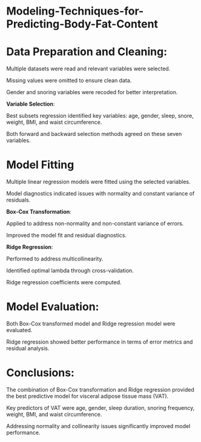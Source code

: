 # Modeling-Techniques-for-Predicting-Body-Fat-Content

# Data Preparation and Cleaning:

Multiple datasets were read and relevant variables were selected.

Missing values were omitted to ensure clean data.

Gender and snoring variables were recoded for better interpretation.

**Variable Selection**:

Best subsets regression identified key variables: age, gender, sleep, snore, weight, BMI, and waist circumference.

Both forward and backward selection methods agreed on these seven variables.

# Model Fitting

Multiple linear regression models were fitted using the selected variables.

Model diagnostics indicated issues with normality and constant variance of residuals.

**Box-Cox Transformation**:

Applied to address non-normality and non-constant variance of errors.

Improved the model fit and residual diagnostics.

**Ridge Regression**:

Performed to address multicollinearity.

Identified optimal lambda through cross-validation.

Ridge regression coefficients were computed.

# Model Evaluation:

Both Box-Cox transformed model and Ridge regression model were evaluated.

Ridge regression showed better performance in terms of error metrics and residual analysis.

# Conclusions:

The combination of Box-Cox transformation and Ridge regression provided the best predictive model for visceral adipose tissue mass (VAT).

Key predictors of VAT were age, gender, sleep duration, snoring frequency, weight, BMI, and waist circumference.

Addressing normality and collinearity issues significantly improved model performance.

